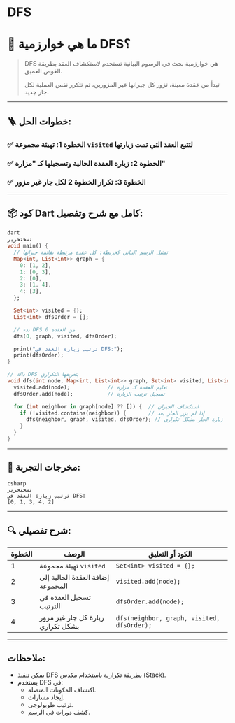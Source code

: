 # DFS

# 🧠 ما هي خوارزمية DFS؟

> DFS هي خوارزمية بحث في الرسوم البيانية تستخدم لاستكشاف العقد بطريقة الغوص العميق.
> 
> 
> تبدأ من عقدة معينة، تزور كل جيرانها غير المزورين، ثم تتكرر نفس العملية لكل جار جديد.
> 

---

## 🪜 خطوات الحل:

### ✅ الخطوة 1: تهيئة مجموعة `visited` لتتبع العقد التي تمت زيارتها

### ✅ الخطوة 2: زيارة العقدة الحالية وتسجيلها كـ "مزارة"

### ✅ الخطوة 3: تكرار الخطوة 2 لكل جار غير مزور

---

## 📦 كود Dart كامل مع شرح وتفصيل:

```dart
dart
نسختحرير
void main() {
  // تمثيل الرسم البياني كخريطة: كل عقدة مرتبطة بقائمة جيرانها
  Map<int, List<int>> graph = {
    0: [1, 2],
    1: [0, 3],
    2: [0],
    3: [1, 4],
    4: [3],
  };

  Set<int> visited = {};
  List<int> dfsOrder = [];

  // بدء DFS من العقدة 0
  dfs(0, graph, visited, dfsOrder);

  print("ترتيب زيارة العقد في DFS:");
  print(dfsOrder);
}

// دالة DFS بتعريفها التكراري
void dfs(int node, Map<int, List<int>> graph, Set<int> visited, List<int> dfsOrder) {
  visited.add(node);            // تعليم العقدة كـ مزارة
  dfsOrder.add(node);           // تسجيل ترتيب الزيارة

  for (int neighbor in graph[node] ?? []) {  // استكشاف الجيران
    if (!visited.contains(neighbor)) {       // إذا لم يزر الجار بعد
      dfs(neighbor, graph, visited, dfsOrder); // زيارة الجار بشكل تكراري
    }
  }
}

```

---

## 🧪 مخرجات التجربة:

```
csharp
نسختحرير
ترتيب زيارة العقد في DFS:
[0, 1, 3, 4, 2]

```

---

## 🔍 شرح تفصيلي:

| الخطوة | الوصف | الكود أو التعليق |
| --- | --- | --- |
| 1 | تهيئة مجموعة `visited` | `Set<int> visited = {};` |
| 2 | إضافة العقدة الحالية إلى المجموعة | `visited.add(node);` |
| 3 | تسجيل العقدة في الترتيب | `dfsOrder.add(node);` |
| 4 | زيارة كل جار غير مزور بشكل تكراري | `dfs(neighbor, graph, visited, dfsOrder);` |

---

## ملاحظات:

- يمكن تنفيذ DFS بطريقة تكرارية باستخدام مكدس (Stack).
- يستخدم DFS في:
    - اكتشاف المكونات المتصلة.
    - إيجاد مسارات.
    - ترتيب طوبولوجي.
    - كشف دورات في الرسم.